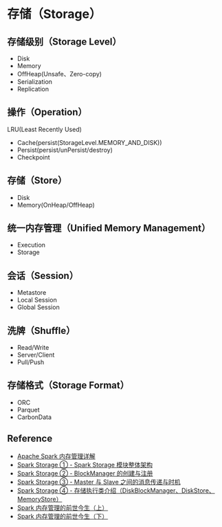 # 存储（Storage）

## 存储级别（Storage Level）

* Disk
* Memory
* OffHeap(Unsafe、Zero-copy)
* Serialization
* Replication

## 操作（Operation）

LRU(Least Recently Used)

* Cache(persist(StorageLevel.MEMORY_AND_DISK))
* Persist(persist/unPersist/destroy)
* Checkpoint

## 存储（Store）

* Disk
* Memory(OnHeap/OffHeap)

## 统一内存管理（Unified Memory Management）

* Execution
* Storage

## 会话（Session）

* Metastore
* Local Session
* Global Session

## 洗牌（Shuffle）

* Read/Write
* Server/Client
* Pull/Push

## 存储格式（Storage Format）

* ORC
* Parquet
* CarbonData

## Reference

- [Apache Spark 内存管理详解](https://www.ibm.com/developerworks/cn/analytics/library/ba-cn-apache-spark-memory-management/)
- [Spark Storage ① - Spark Storage 模块整体架构](https://www.jianshu.com/p/730eed6a98d2)
- [Spark Storage ② - BlockManager 的创建与注册](https://www.jianshu.com/p/356db9726d04)
- [Spark Storage ③ - Master 与 Slave 之间的消息传递与时机](https://www.jianshu.com/p/7a7ff2c19635)
- [Spark Storage ④ - 存储执行类介绍（DiskBlockManager、DiskStore、MemoryStore）](https://www.jianshu.com/p/19e36d0781b5)
- [Spark 内存管理的前世今生（上）](https://www.jianshu.com/p/999ef21dffe8)
- [Spark 内存管理的前世今生（下）](https://www.jianshu.com/p/211505ae3fb3)